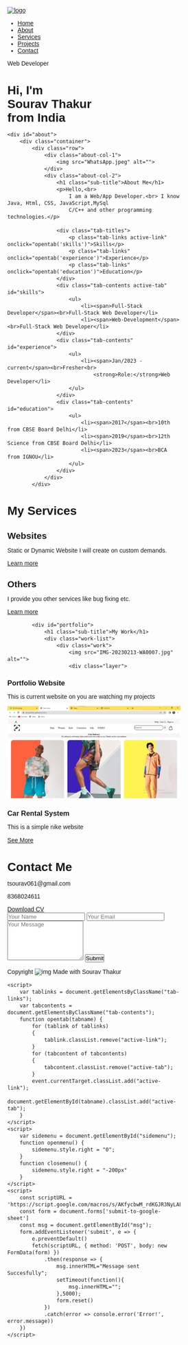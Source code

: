 <!DOCTYPE html>
<html lang="en">

<head>
    <meta charset="UTF-8">
    <meta http-equiv="X-UA-Compatible" content="IE=edge">
    <meta name="viewport" content="width=device-width, initial-scale=1.0">
    <title>Portfolio</title>
    <link rel="icon" href="favicon.ico">
   <style>* {
    margin: 0;
    padding: 0;
    font-family: 'Poppins', sans-serif;
    box-sizing: border-box;
}

html {
    scroll-behavior: smooth;
}

body {
    background-color: #080808;
    color: #fffffff7;
}

#header {
    width: 100%;
    height: 100%;
    background-image: url("https://png.pngtree.com/thumb_back/fh260/background/20201104/pngtree-technology-background-binary-computer-code-vector-design-image_458702.jpg");
    background-size: cover;
    background-position: center;
}

.container {
    padding: 10px 10%;
    margin-top: 80px;
}

.logo {
    width: 140px;
}

nav {
    background: #4316646b;
    position: fixed;
    width: 100%;
    top: 0;
    right: 0;
    padding: 15px;
    display: flex;
    align-items: center;
    justify-content: space-between;
    flex-wrap: wrap;
}

nav ul li {
    display: inline;
    list-style: none;
    margin: 10px 20px;
}

nav ul li a {
    text-decoration: none;
    color: #fffe;
    font-weight: 600;
    font-size: 18px;
    position: relative;
}

nav ul li a::after {
    content: '';
    width: 0;
    height: 3px;
    background: dodgerblue;
    position: absolute;
    left: 0;
    bottom: -6px;
    transition: 0.5s;
}

nav ul li a:hover::after {
    width: 100%;
}

.header-text {
    margin-top: 20%;
    font-size: 30px;
}

.header-text h1 {
    font-size: 40px;
    margin-top: 20px;
}

.header-text h1 span {
    color: #fd053f;
    font-size: 60px;
}

/* -----about------ */
#about {
    padding: 80px 0;
    color: #dfdfdf;
}

.row {
    display: flex;
    justify-content: space-between;
    flex-wrap: wrap;
}

.about-col-1 {
    flex-basis: 35%;
}

.about-col-1 img {
    background-color: #302e2ef7;
    border-radius: 15px;
    width: 100%;
}

.about-col-2 {
    flex-basis: 60%;
}

.sub-title {
    font-size: 60px;
    font-weight: 600;
    color: #fff
}

.tab-titles {
    display: flex;
    margin: 20px 0 40px;
}

.tab-links {
    margin-right: 50px;
    font-size: 18px;
    font-weight: 500;
    position: relative;
    cursor: pointer;
}

.tab-links::after {
    content: '';
    width: 0;
    height: 5px;
    left: 0;
    bottom: -8px;
    transition: 0.5s;
    position: absolute;
    background: dodgerblue;
}

.tab-links:hover::after {
    width: 100%;
}

.tab-links.active-link::after {
    width: 100%;
}

.tab-contents ul li {
    list-style: none;
    margin: 10px 0;
}

.tab-contents ul li span {
    color: #b54769;
    font-size: 14px;
    font-weight: bold;
}

.tab-contents {
    display: none;
}

.tab-contents.active-tab {
    display: block;
}

/* ----------------------------------Services------------------------------------------- */
#services {
    padding: 30px 0;
}

.services-list {
    display: grid;
    grid-template-columns: repeat(auto-fit, minmax(250px, 1fr));
    grid-gap: 40px;
    margin-top: 50px;
}

.services-list div {
    background: #262626;
    font-size: 13px;
    font-weight: 300;
    padding: 40px;
    border-radius: 10px;
    transition: transform 0.5s;
}

.services-list div i {
    font-size: 50px;
    margin-bottom: 30px;
}

.services-list div h2 {
    font-size: 30px;
    font-weight: 500;
    margin-bottom: 15px;
}

.services-list div a {
    text-decoration: none;
    color: white;
    font-size: 12px;
    margin-top: 20px;
    display: inline-block;
}

.services-list div:hover {
    background-color: dodgerblue;
    transform: translateY(-10px);
}

/* -----------------portfolio----------------------------- */

#portfolio {
    padding: 50px 0;
}

.work-list {
    display: grid;
    grid-template-columns: repeat(auto-fit, minmax(250px, 1fr));
    grid-gap: 40px;
    margin-top: 50px;
}

.work {

    position: relative;
    overflow: hidden;
    border-radius: 10px;
    transition: transform 0.5s;
}

.work img {
    width: 100%;
    border-radius: 10px;
    display: block;
}

.layer {
    width: 100%;
    background: linear-gradient(rgba(0, 0, 0, 0.6), #1e8fff73);
    height: 0;
    border-radius: 10px;
    position: absolute;
    left: 0;
    bottom: 0;
    overflow: hidden;
    display: flex;
    align-items: center;
    justify-content: center;
    flex-direction: column;
    text-align: center;
    padding: 0 40px;
    font-size: 14px;
    transition: height 1s;
}

.layer h3 {
    font-weight: 600;
    margin-bottom: 20px;
}

.layer a {
    margin-top: 20px;
    color: #ff004f;
    text-decoration: none;
    font-size: 18px;
    line-height: 60px;
    background: #fff;
    width: 60px;
    height: 60px;
    border-radius: 50%;
    text-align: center;
}

.work:hover img {
    transform: scale(1.1);
}

.work:hover .layer {
    height: 100%;
}

.btn {
    display: block;
    margin: 50px auto;
    border: 1px solid dodgerblue;
    width: fit-content;
    padding: 14px 50px;
    border-radius: 6px;
    color: white;
    text-decoration: none;
    transition: background 0.5s;
}

.btn:hover {
    background: dodgerblue;
}

/* ---------------------------------Contact------------------------------------ */
.contact-left {
    flex-basis: 35%;
}

.contact-left p {
    margin-top: 30px;
}

.contact-left p i {
    color: dodgerblue;
    margin-right: 15px;
    font-size: 25px;
}

.social-icons {
    margin-top: 30px;
}

.social-icons a {
    text-decoration: none;
    font-size: 30px;
    margin-right: 15px;
    color: white;
    display: inline-block;
    transition: transform 0.5s;
}

.social-icons a:hover {
    color: dodgerblue;
    transform: translateY(-5px);
}

.contact-right {
    flex-basis: 60%;
}

.contact-right form {
    width: 100%;
}

form input,
form textarea {
    width: 100%;
    border: 0;
    outline: none;
    background: #262626;
    padding: 15px;
    margin: 15px 0;
    color: #fff;
    font-size: 18px;
    border-radius: 6px;
}

form .btn2 {
    margin-top: 20px;
    font-size: 18px;
    padding: 14px 60px;
    cursor: pointer;
}

.btn.btn2 {
    display: inline-block;
    background: dodgerblue;
}

.copyright {
    width: 100%;
    text-align: center;
    padding: 25px 0;
    font-weight: 600;
    font-size: 28px;
    margin-top: 20px;
    background: #abababa1;
}

.copyright p img {
    height: 28px;
}

nav .fas {
    display: none;
}

.upload-form {
    margin: 85px auto 0;
    padding: 15px;
    width: 520px;
    background-color: #262626;
    border-radius: 12px;
}

.upload-form form {
    width: 100%;
    display: block;
}

.upload-form form input,
.upload-form form textarea {
    background-color: white;
}

.upload-form form .btn2 {
    display: block;
}

/* ------------------------css for small screen--------------------- */
@media only screen and (max-width:768px) {
    #header {
        background-image: url("https://img.lovepik.com/background/20211101/medium/lovepik-cool-technology-mobile-phone-wallpaper-background-image_400577939.jpg");
    }

    .header-text h1 span {
        color: #fd053f;
        font-size: 23px;
    }

    .header-text {
        margin-top: 100%;
        font-size: 16px;
    }

    .header-text h1 {
        font-size: 30px;
    }

    .logo {
        width: 70px;
    }

    nav .fas {
        display: block;
        font-size: 25px;
    }

    nav ul {
        background: #4316646b;
        position: fixed;
        top: 0;
        right: -200px;
        border-radius: 0 0 0 10px;
        width: 200px;
        height: fit-content;
        padding-top: 50px;
        z-index: 3;
        transition: right 0.9s;
    }

    nav ul li {
        display: block;
        margin: 25px;
    }

    nav ul .fas {
        position: absolute;
        top: 25px;
        left: 25px;
        cursor: pointer;
    }

    .sub-title {
        font-size: 40px;
    }

    .about-col-1,
    .about-col-2 {
        flex-basis: 100%;

    }

    .about-col-1 {
        margin-bottom: 30px;

    }

    .about-col-2 {
        font-size: 14px;
    }

    .tab-links {
        font-size: 16px;
        margin-right: 20px;
    }

    .contact-left,
    .contact-right {
        flex-basis: 100%;
    }

    .copyright {
        font-size: 13px;
    }

    .copyright p img {
        height: 14px;
    }

    .upload-form {
        width: 300px;
    }
}
#msg{
    color: #61b752;
    margin-top: -10px;
    display: block;
}</style>
<script src="https://kit.fontawesome.com/e1127d2db4.js" crossorigin="anonymous"></script>
</head>
</head>

<body>
    <div id="header">
        <div class="container">
            <nav>
                <a href="index.html"><img class="logo" src="" alt="logo"></a>
                <ul id="sidemenu">
                    <li><a href="#">Home</a></li>
                    <li><a href="#about">About</a></li>
                    <li><a href="#services">Services</a></li>
                    <li><a href="#portfolio">Projects</a></li>
                    <li><a href="#contact">Contact</a></li>
                    <i class="fas fa-times" onclick="closemenu()"></i>
                </ul>
                <i class="fas fa-bars" onclick="openmenu()"></i>
            </nav>
            <div class="header-text">
                <p>Web Developer</p>
                <h1>Hi, I'm<br><span>Sourav Thakur</span> <br>from India</h1>
            </div>
        </div>
    </div>

    
    <div id="about">
        <div class="container">
            <div class="row">
                <div class="about-col-1">
                    <img src="WhatsApp.jpeg" alt="">
                </div>
                <div class="about-col-2">
                    <h1 class="sub-title">About Me</h1>
                    <p>Hello,<br>
                        I am a Web/App Developer.<br> I know Java, Html, CSS, JavaScript,MySql
                        C/C++ and other programming technologies.</p>

                    <div class="tab-titles">
                        <p class="tab-links active-link" onclick="opentab('skills')">Skills</p>
                        <p class="tab-links" onclick="opentab('experience')">Experience</p>
                        <p class="tab-links" onclick="opentab('education')">Education</p>
                    </div>
                    <div class="tab-contents active-tab" id="skills">
                        <ul>
                            <li><span>Full-Stack Developer</span><br>Full-Stack Web Developer</li>
                            <li><span>Web-Development</span><br>Full-Stack Web Developer</li>
                    </div>
                    <div class="tab-contents" id="experience">
                        <ul>
                            <li><span>Jan/2023 -current</span><br>Fresher<br>
                                <strong>Role:</strong>Web Developer</li>
                        </ul>
                    </div>
                    <div class="tab-contents" id="education">
                        <ul>
                            <li><span>2017</span><br>10th from CBSE Board Delhi</li>
                            <li><span>2019</span><br>12th Science from CBSE Board Delhi</li>
                            <li><span>2023</span><br>BCA from IGNOU</li>
                        </ul>
                    </div>
                </div>
            </div>

            
  <div id="services">
    <h1 class="sub-title">My Services</h1>
<div class="services-list">
       <div>
<i class="fa-solid fa-code">
                            
</i>
<h2>Websites</h2>
<p>
Static or Dynamic Website I will create on custom demands.
</p>
                        <a href="#">Learn more</a>
</div>
         <div>
         <i class="fa-solid fa-bug"></i>
        <h2>Others</h2>
      <p>
        I provide you other services like bug fixing  etc.
    </p>
<a href="#">Learn more</a>
</div>
</div>
            </div>

           
            <div id="portfolio">
                <h1 class="sub-title">My Work</h1>
                <div class="work-list">
                    <div class="work">
                        <img src="IMG-20230213-WA0007.jpg" alt="">
                        <div class="layer">
<h3>Portfolio Website</h3>
<p>This is current website on you are watching my projects</p>
<a href="#"><i class="fa-solid fa-arrow-up-right-from-square"></i></a>
</div>
</div>
<div class="work">
    <img src="Screenshot.png" alt="">
    <div class="layer">
        <h3>Car Rental System</h3>
        <p>This is a simple nike website </p>
        <a href="#"><i class="fa-solid fa-arrow-up-right-from-square"></i></a>
    </div>
</div> 
</div>
<a href="#" class="btn">See More</a>
</div>

<div id="contact">
  <div class="container">
    <div class="row">
     <div class="contact-left">
      <h1 class="sub-title">Contact Me</h1>
    <p><i class="fas fa-paper-plane"></i>tsourav061@gmail.com</p>
  <p><i class="fas fa-phone-square-alt"></i>8368024611</p>
   <div class="social-icons">
       <a href="#"><i class="fa-brands fa-twitter"></i></a>
   <a href="#"><i
        class="fa-brands fa-linkedin"></i></a>
     <a href="#"><i
          class="fa-brands fa-instagram"></i></a>
  </div>
 <a href="C:\Users\gaurav\Desktop\web\sourav thakur.pdf" download class="btn btn2">Download CV</a>
  </div>
<div class="contact-right">
   <form name="submit-to-google-sheet">
  <input type="text" name="name" placeholder="Your Name" required>
<input type="email" name="email" placeholder="Your Email" required>
 <textarea name="message" rows="6" placeholder="Your Message"></textarea>
     <span id="msg"></span>
      <button type="submit" class="btn btn2">Submit</button>
             </form>
          </div>
</div>
</div>
</div>
</div>
</div>
    <div class="copyright">
        <p>Copyright <i class="fa-regular fa-copyright"></i> <img src="favicon.ico" alt="img"> Made with Sourav
            Thakur</p>
    </div>


    <script>
        var tablinks = document.getElementsByClassName("tab-links");
        var tabcontents = document.getElementsByClassName("tab-contents");
        function opentab(tabname) {
            for (tablink of tablinks)
            {
                tablink.classList.remove("active-link");
            }
            for (tabcontent of tabcontents)
            {
                tabcontent.classList.remove("active-tab");
            }
            event.currentTarget.classList.add("active-link");
            document.getElementById(tabname).classList.add("active-tab");
        }
    </script>
    <script>
        var sidemenu = document.getElementById("sidemenu");
        function openmenu() {
            sidemenu.style.right = "0";
        }
        function closemenu() {
            sidemenu.style.right = "-200px"
        }
    </script>
    <script>
        const scriptURL = 'https://script.google.com/macros/s/AKfycbwM_rdKGJR3NyLAUssmJMWH8lSRMj37ibxpikSQD42cwB9JxCcahOBBTSOKhdtdSWGj/exec'
        const form = document.forms['submit-to-google-sheet']
        const msg = document.getElementById("msg");
        form.addEventListener('submit', e => {
            e.preventDefault()
            fetch(scriptURL, { method: 'POST', body: new FormData(form) })
                .then(response => {
                    msg.innerHTML="Message sent Succesfully";
                    setTimeout(function(){
                        msg.innerHTML="";
                    },5000);
                    form.reset()
                })
                .catch(error => console.error('Error!', error.message))
        })
    </script>
</body>

</html>
